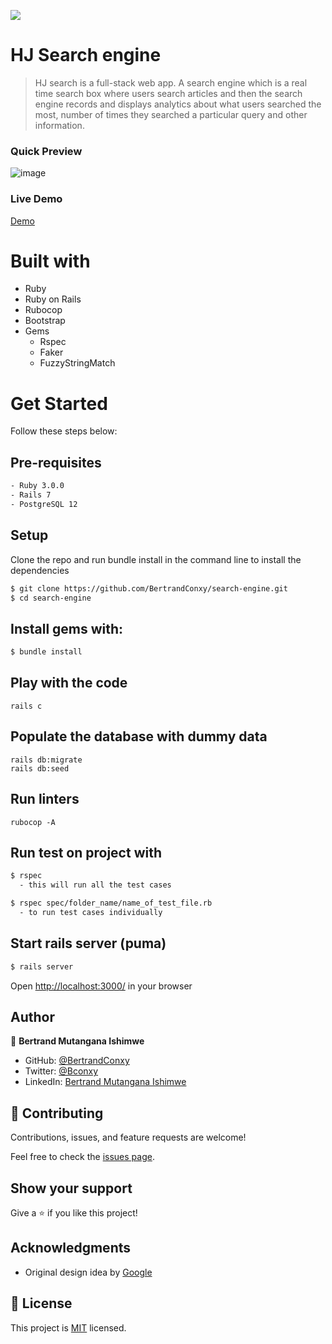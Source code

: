 ![](https://img.shields.io/badge/HJ-blue)

# HJ Search engine

> HJ search is a full-stack web app. A search engine which is a real time search box where users search articles and then the search engine records and displays analytics about what users searched the most, number of times they searched a particular query and other information.

### Quick Preview

![image](https://user-images.githubusercontent.com/90222110/193413642-9449b304-4c6f-4812-938c-6e431c001840.png)

### Live Demo
  [Demo](https://cspent.herokuapp.com/)

# Built with
- Ruby
- Ruby on Rails
- Rubocop
- Bootstrap
- Gems
  - Rspec
  - Faker
  - FuzzyStringMatch

# Get Started
Follow these steps below:

## Pre-requisites

```bash
- Ruby 3.0.0
- Rails 7
- PostgreSQL 12
```

## Setup
Clone the repo and run bundle install in the command line to install the dependencies

```bash
$ git clone https://github.com/BertrandConxy/search-engine.git
$ cd search-engine
```

## Install gems with:

```bash
$ bundle install
```

## Play with the code
```
rails c
```

## Populate the database with dummy data
```
rails db:migrate
rails db:seed
```

## Run linters
```
rubocop -A
```

## Run test on project with

```bash
$ rspec
  - this will run all the test cases
```

```bash
$ rspec spec/folder_name/name_of_test_file.rb
  - to run test cases individually
```

## Start rails server (puma)

```bash
$ rails server
```

Open [http://localhost:3000/](http://localhost:3000/) in your browser


## Author

👤 **Bertrand Mutangana Ishimwe**

- GitHub: [@BertrandConxy](https://github.com/BertrandConxy)
- Twitter: [@Bconxy](https://twitter.com/BertrandMutanga)
- LinkedIn: [Bertrand Mutangana Ishimwe](https://www.linkedin.com/in/bertrandmutangana)

## 🤝 Contributing

Contributions, issues, and feature requests are welcome!

Feel free to check the [issues page](https://github.com/BertrandConxy/search-engine/issues).

## Show your support

Give a ⭐️ if you like this project!

## Acknowledgments

- Original design idea by [Google](https://google.com)

## 📝 License

This project is [MIT](./MIT.md) licensed.
